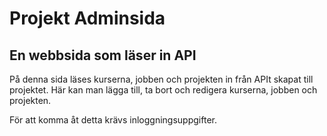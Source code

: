 # Projekt Adminsida

## En webbsida som läser in API

På denna sida läses kurserna, jobben och projekten in från APIt skapat till projektet.
Här kan man lägga till, ta bort och redigera kurserna, jobben och projekten.

För att komma åt detta krävs inloggningsuppgifter.
